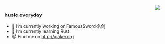 <img align="right" src="https://github-readme-stats.vercel.app/api?username=fatrbaby&show_icons=true&icon_color=805AD5&text_color=718096&bg_color=ffffff&hide_title=true" />

### husle everyday

- 🔭 I’m currently working on FamousSword·名剑
- 🌱 I’m currently learning Rust
- 😈 Find me on http://xiaker.org
